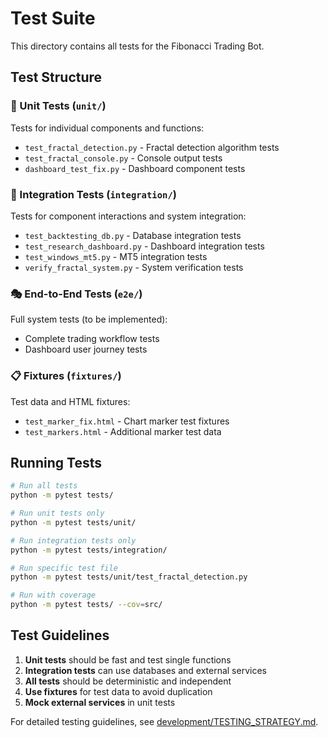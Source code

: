 # Test Suite

This directory contains all tests for the Fibonacci Trading Bot.

## Test Structure

### 🔬 Unit Tests (`unit/`)
Tests for individual components and functions:
- `test_fractal_detection.py` - Fractal detection algorithm tests
- `test_fractal_console.py` - Console output tests  
- `dashboard_test_fix.py` - Dashboard component tests

### 🔗 Integration Tests (`integration/`)
Tests for component interactions and system integration:
- `test_backtesting_db.py` - Database integration tests
- `test_research_dashboard.py` - Dashboard integration tests
- `test_windows_mt5.py` - MT5 integration tests
- `verify_fractal_system.py` - System verification tests

### 🎭 End-to-End Tests (`e2e/`)
Full system tests (to be implemented):
- Complete trading workflow tests
- Dashboard user journey tests

### 📋 Fixtures (`fixtures/`)
Test data and HTML fixtures:
- `test_marker_fix.html` - Chart marker test fixtures
- `test_markers.html` - Additional marker test data

## Running Tests

```bash
# Run all tests
python -m pytest tests/

# Run unit tests only
python -m pytest tests/unit/

# Run integration tests only  
python -m pytest tests/integration/

# Run specific test file
python -m pytest tests/unit/test_fractal_detection.py

# Run with coverage
python -m pytest tests/ --cov=src/
```

## Test Guidelines

1. **Unit tests** should be fast and test single functions
2. **Integration tests** can use databases and external services
3. **All tests** should be deterministic and independent
4. **Use fixtures** for test data to avoid duplication
5. **Mock external services** in unit tests

For detailed testing guidelines, see [development/TESTING_STRATEGY.md](../docs/development/TESTING_STRATEGY.md).